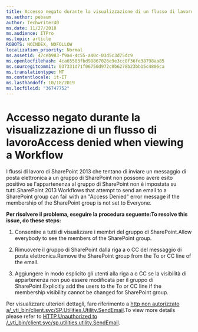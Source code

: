```yaml
---
title: Accesso negato durante la visualizzazione di un flusso di lavoro
ms.author: pebaum
author: Techwriter40
ms.date: 11/27/2018
ms.audience: ITPro
ms.topic: article
ROBOTS: NOINDEX, NOFOLLOW
localization_priority: Normal
ms.assetid: 47ceb983-f9a4-4c55-a40c-03d5c3d75dc9
ms.openlocfilehash: 4ca65583fbd98867026e9e3cc8f36fe38798aa85
ms.sourcegitcommit: 037331d71f06750d972c0b6278b23bb15c4806ca
ms.translationtype: MT
ms.contentlocale: it-IT
ms.lasthandoff: 10/18/2019
ms.locfileid: "36747752"
---
```

# <a name="access-denied-when-viewing-a-workflow"></a><span data-ttu-id="08c17-102">Accesso negato durante la visualizzazione di un flusso di lavoro</span><span class="sxs-lookup"><span data-stu-id="08c17-102">Access denied when viewing a Workflow</span></span>

<span data-ttu-id="08c17-103">I flussi di lavoro di SharePoint 2013 che tentano di inviare un messaggio di posta elettronica a un gruppo di SharePoint non possono avere esito positivo se l'appartenenza al gruppo di SharePoint non è impostata su tutti.</span><span class="sxs-lookup"><span data-stu-id="08c17-103">SharePoint 2013 Workflows that attempt to send an email to a SharePoint group can fail with an "Access Denied" error message if the membership of the SharePoint group is not set to Everyone.</span></span>
  
 <span data-ttu-id="08c17-104">**Per risolvere il problema, eseguire la procedura seguente:**</span><span class="sxs-lookup"><span data-stu-id="08c17-104">**To resolve this issue, do these steps:**</span></span>
  
 1. <span data-ttu-id="08c17-105">Consentire a tutti di visualizzare i membri del gruppo di SharePoint.</span><span class="sxs-lookup"><span data-stu-id="08c17-105">Allow everybody to see the members of the SharePoint group.</span></span>
  
 2. <span data-ttu-id="08c17-106">Rimuovere il gruppo di SharePoint dalla riga a o CC del messaggio di posta elettronica.</span><span class="sxs-lookup"><span data-stu-id="08c17-106">Remove the SharePoint group from the To or CC line of the email.</span></span>
  
 3. <span data-ttu-id="08c17-107">Aggiungere in modo esplicito gli utenti alla riga a o CC se la visibilità di appartenenza non può essere modificata per il gruppo di SharePoint.</span><span class="sxs-lookup"><span data-stu-id="08c17-107">Explicitly add the users to the To or CC line if the membership visibility cannot be changed for SharePoint group.</span></span>
  
<span data-ttu-id="08c17-108">Per visualizzare ulteriori dettagli, fare riferimento a [http non autorizzato a/_vti_bin/client.svc/SP.Utilities.Utility.SendEmail](https://go.microsoft.com/fwlink/?linkid=2044694&amp;clcid=0x409).</span><span class="sxs-lookup"><span data-stu-id="08c17-108">To view more details please refer to [HTTP Unauthorized to /_vti_bin/client.svc/sp.utilities.utility.SendEmail](https://go.microsoft.com/fwlink/?linkid=2044694&amp;clcid=0x409).</span></span>
  